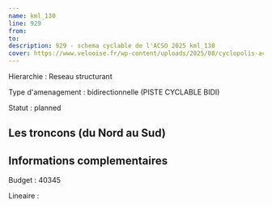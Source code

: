 ```yaml
---
name: kml_130 
line: 929
from: 
to:  
description: 929 - schema cyclable de l'ACSO 2025 kml_130 
cover: https://www.velooise.fr/wp-content/uploads/2025/08/cyclopolis-acso-929.jpg
---
```

Hierarchie : Reseau structurant

Type d'amenagement : bidirectionnelle (PISTE CYCLABLE BIDI)

Statut : planned

## Les troncons (du Nord au Sud)

## Informations complementaires

Budget  : 40345 

Lineaire :

